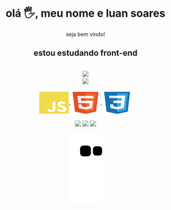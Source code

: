 <div align="center">

# olá 🖐, meu nome e luan  soares

 seja bem vindo!
  
## estou estudando front-end
  
</div>

  <div align="center"><br>
    <a href="https://github.com/LuxDEV00">
    <img height="200em" src="https://github-readme-stats.vercel.app/api?username=LuxDEV00&show_icons=true&theme=radical&include_all_commits=true&count_private=true"/><br>
    <img height="180em" src="https://github-readme-stats.vercel.app/api/top-langs/?username=luxdev00&layout=compact&langs_count=6&theme=tokyonight"/>
  </div>
  
 <div align="center" style="display: inline_block"><br>
  <img align="center" alt="Js" height="60" width="80" src="https://raw.githubusercontent.com/devicons/devicon/master/icons/javascript/javascript-plain.svg ">
  <img align="center" alt="HTML" height="60" width="80" src="https://raw.githubusercontent.com/devicons/devicon/master/icons/html5/html5-original.svg ">
  <img align="center" alt="CSS" height="60" width="80" src="https://raw.githubusercontent.com/devicons/devicon/master/icons/css3/css3-original.svg ">
</div>

<br>

<div align="center">
  <a href="https://instagram.com/luan_soareslux" target="_blank"><img src="https://img.shields.io/badge/-Instagram-%23E4405F?style=for-the-badge&logo=instagram&logoColor=white" target="_blank"></a>
  <a href = "mailto:luanlux00@gmail.com"><img src="https://img.shields.io/badge/-Gmail-%23333?style=for-the-badge&logo=gmail&logoColor=white" target="_blank"></a>
  <a href="https://www.linkedin.com/in/luan-soares-a69990240" target="_blank"><img src="https://img.shields.io/badge/-LinkedIn-%230077B5?style=for-the-badge&logo=linkedin&logoColor=white" target="_blank"></a>
  
![Snake animation](https://github.com/luxdev00/luxdev00/blob/output/github-contribution-grid-snake.svg)
</div>
